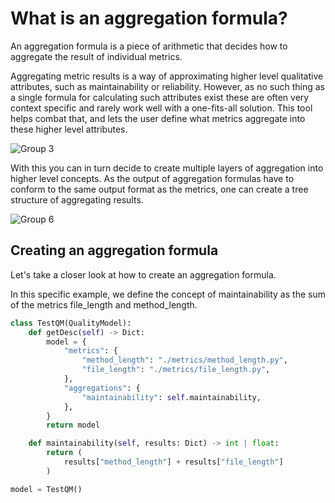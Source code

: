 # What is an aggregation formula?

An aggregation formula is a piece of arithmetic that decides how to aggregate the result of individual metrics. 

Aggregating metric results is a way of approximating higher level qualitative attributes, such as maintainability or reliability. However, as no such thing as a single formula for calculating such attributes exist these are often very context specific and rarely work well with a one-fits-all solution. This tool helps combat that, and lets the user define what metrics aggregate into these higher level attributes. 


![Group 3](https://user-images.githubusercontent.com/66801011/224264480-a66d91be-fa04-4994-a719-d390d2297ff4.png)

With this you can in turn decide to create multiple layers of aggregation into higher level concepts. As the output of aggregation formulas have to conform to the same output format as the metrics, one can create a tree structure of aggregating results.

![Group 6](https://user-images.githubusercontent.com/66801011/224274806-4eaa0554-321b-4d13-9095-7787fd7d9c60.png)


## Creating an aggregation formula

Let's take a closer look at how to create an aggregation formula.

In this specific example, we define the concept of maintainability as the sum of the metrics file_length and method_length. 

```python
class TestQM(QualityModel):
    def getDesc(self) -> Dict:
        model = {
            "metrics": {
                "method_length": "./metrics/method_length.py",
                "file_length": "./metrics/file_length.py",
            },
            "aggregations": {
                "maintainability": self.maintainability,
            },
        }
        return model

    def maintainability(self, results: Dict) -> int | float:
        return (
            results["method_length"] + results["file_length"]
        )

model = TestQM()
```